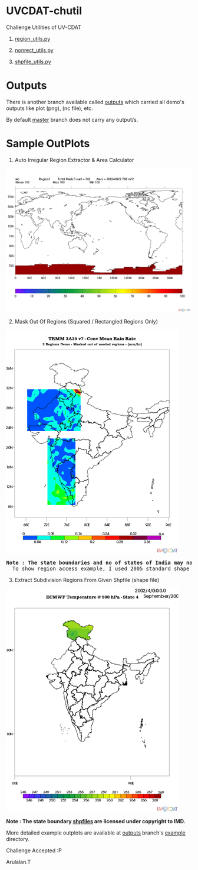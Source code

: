 UVCDAT-chutil
=============

Challenge Utilities of UV-CDAT

  1. [region_utils.py](chutil/region_utils.py)
     
  2. [nonrect_utils.py](chutil/nonrect_utils.py) 
  
  3. [shpfile_utils.py](chutil/shpfile_utils.py)

Outputs
=======
  There is another branch available called [outputs](https://github.com/arulalant/UVCDAT-chutil/tree/outputs) which carried all demo's outputs
  like plot (png), (nc file), etc.
  
  By default [master](https://github.com/arulalant/UVCDAT-chutil/blob/master/) branch does not carry any output/s.

Sample OutPlots
================

  1. Auto Irregular Region Extractor & Area Calculator 

  ![region1.png](https://raw.githubusercontent.com/arulalant/UVCDAT-chutil/outputs/examples/region_utils/outplots_eq_100/region1.png)


  2. Mask Out Of Regions (Squared / Rectangled Regions Only)

  ![maskOutOrRegionsDemo_1.png](https://raw.githubusercontent.com/arulalant/UVCDAT-chutil/outputs/examples/region_utils/outplots_maskOutOfRegions/maskOutOfRegionsDemo_1.png)
  
  <pre><b>Note : The state boundaries and no of states of India may not depicted correctly.</b> 
  To show region access example, I used 2005 standard shape file.</pre>
  
  3. Extract Subdivision Regions From Given Shpfile (shape file)
  
  ![subdivision.png](https://github.com/arulalant/UVCDAT-chutil/blob/outputs/examples/shpfile_utils/t_outplots/state_4.png)
    
  <b>Note : The state boundary [shpfiles](examples/shpfile_utils/shpdata) are licensed under copyright to IMD. </b>
  
  More detailed example outplots are available at [outputs](https://github.com/arulalant/UVCDAT-chutil/tree/outputs) branch's [example](https://github.com/arulalant/UVCDAT-chutil/tree/outputs/examples) directory.
  

Challenge Accepted :P


Arulalan.T
